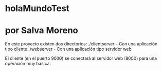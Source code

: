 # holaMundoTest
#
# por Salva Moreno

En este proyecto existen dos directorios:
	./clientserver	- Con una aplicación tipo cliente
	./webserver	- Con una aplicación tipo servidor web

El cliente (en el puerto 9000) se conectará al servidor web (8000) para una operación muy básica.

